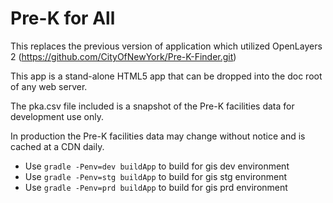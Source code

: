 # Pre-K for All

This replaces the previous version of application which utilized OpenLayers 2 (https://github.com/CityOfNewYork/Pre-K-Finder.git)

This app is a stand-alone HTML5 app that can be dropped into the doc root of any web server.

The pka.csv file included is a snapshot of the Pre-K facilities data for development use only.

In production the Pre-K facilities data may change without notice and is cached at a CDN daily.

* Use ```gradle -Penv=dev buildApp``` to build for gis dev environment
* Use ```gradle -Penv=stg buildApp``` to build for gis stg environment
* Use ```gradle -Penv=prd buildApp``` to build for gis prd environment
